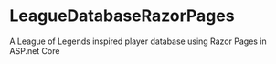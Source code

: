 # LeagueDatabaseRazorPages
A League of Legends inspired player database using Razor Pages in ASP.net Core
